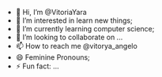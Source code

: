 - 👋 Hi, I’m @VitoriaYara
- 👀 I’m interested in learn new things;
- 🌱 I’m currently learning computer science;
- 💞️ I’m looking to collaborate on ...
- 📫 How to reach me @vitorya_angelo
- 😄 Feminine Pronouns;
- ⚡ Fun fact: ...

<!---
VitoriaYara/VitoriaYara is a ✨ special ✨ repository because its `README.md` (this file) appears on your GitHub profile.
You can click the Preview link to take a look at your changes.
--->
